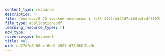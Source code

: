 ```yaml
---
content_type: resource
description: ''
file: /courses/5-73-quantum-mechanics-i-fall-2018/ed27d7e668cc6bdf4507d75d84f2bc9c_MIT5_73F18_Lec23.pdf
file_type: application/pdf
learning_resource_types: []
ocw_type: ''
resourcetype: Document
title: null
uid: ed27d7e6-68cc-6bdf-4507-d75d84f2bc9c
---
```

